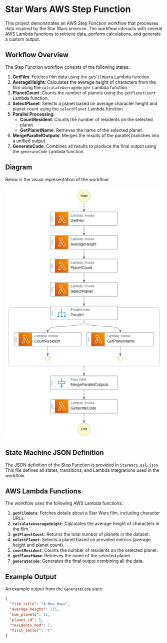 # Star Wars AWS Step Function

This project demonstrates an AWS Step Function workflow that processes data inspired by the Star Wars universe. The workflow interacts with several AWS Lambda functions to retrieve data, perform calculations, and generate a custom output.

## Workflow Overview

The Step Function workflow consists of the following states:

1. **GetFilm**: Fetches film data using the `getFilmData` Lambda function.
2. **AverageHeight**: Calculates the average height of characters from the film using the `calculateAverageHeight` Lambda function.
3. **PlanetCount**: Counts the number of planets using the `getPlanetCount` Lambda function.
4. **SelectPlanet**: Selects a planet based on average character height and planet count using the `selectPlanet` Lambda function.
5. **Parallel Processing**:
   - **CountResident**: Counts the number of residents on the selected planet.
   - **GetPlanetName**: Retrieves the name of the selected planet.
6. **MergeParallelOutputs**: Merges the results of the parallel branches into a unified output.
7. **GenerateCode**: Combines all results to produce the final output using the `generateCode` Lambda function.

## Diagram

Below is the visual representation of the workflow:

![Step Functions Graph](stepfunctions_graph.png)

## State Machine JSON Definition

The JSON definition of the Step Function is provided in [`StarWars.asl.json`](StarWars.asl.json). This file defines all states, transitions, and Lambda integrations used in the workflow.

## AWS Lambda Functions

The workflow uses the following AWS Lambda functions:

1. **`getFilmData`**: Fetches details about a Star Wars film, including character URLs.
2. **`calculateAverageHeight`**: Calculates the average height of characters in the film.
3. **`getPlanetCount`**: Returns the total number of planets in the dataset.
4. **`selectPlanet`**: Selects a planet based on provided metrics (average height and planet count).
5. **`countResident`**: Counts the number of residents on the selected planet.
6. **`getPlanetName`**: Retrieves the name of the selected planet.
7. **`generateCode`**: Generates the final output combining all the data.

## Example Output

An example output from the `GenerateCode` state:

```json
{
  "film_title": "A New Hope",
  "average_height": 175,
  "num_planets": 12,
  "planet_id": 5,
  "residents_mod": 7,
  "first_letter": "T"
}
